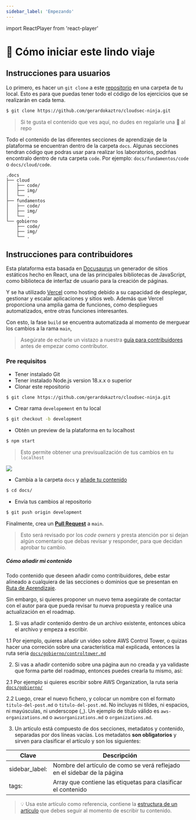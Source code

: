 ```yaml
---
sidebar_label: 'Empezando'
---
```

import ReactPlayer from 'react-player'

# 🏁 Cómo iniciar este lindo viaje

## Instrucciones para usuarios

Lo primero, es hacer un `git clone` a este [repositorio](https://github.com/gerardokaztro/cloudsec-ninja) en una carpeta de tu local. Esto es para que puedas tener todo el código de los ejercicios que se realizarán en cada tema.

```bash
$ git clone https://github.com/gerardokaztro/cloudsec-ninja.git
```

> Si te gusta el contenido que ves aquí, no dudes en regalarle una 🌟 al repo

Todo el contenido de las diferentes secciones de aprendizaje de la plataforma se encuentran dentro de la carpeta `docs`. Algunas secciones tendran código que podras usar para realizar los laboratorios, podrñas encontralo dentro de ruta carpeta `code`. Por ejemplo: `docs/fundamentos/code` o `docs/cloud/code`.

```
.docs
├── cloud
│   ├── code/
│   ├── img/
│   └── .
├── fundamentos
│   ├── code/
│   ├── img/
│   └── .
└── gobierno
    ├── code/
    ├── img/
    └── .
```

## Instrucciones para contribuidores

Esta plataforma esta basada en [Docusaurus](https://docusaurus.io) un generador de sitios estáticos hecho en React, una de las principales bibliotecas de JavaScript, como biblioteca de interfaz de usuario para la creación de páginas.

Y se ha utilizado [Vercel](https://vercel.com/) como hosting debido a su capacidad de desplegar, gestionar y escalar aplicaciones y sitios web. Además que Vercel proporciona una amplia gama de funciones, como despliegues automatizados, entre otras funciones interesantes.

Con esto, la fase `build` se encuentra automatizada al momento de merguear los cambios a la rama `main`,

> Asegúrate de echarle un vistazo a nuestra [guía para contribuidores](https://github.com/gerardokaztro/cloudsec-ninja/blob/main/CONTRIBUTING.md) antes de empezar como contributor.

### Pre requisitos

- Tener instalado Git
- Tener instalado Node.js version 18.x.x o superior
- Clonar este repositorio
```bash
$ git clone https://github.com/gerardokaztro/cloudsec-ninja.git
```
- Crear rama `developement` en tu local
```bash
$ git checkout -b development
```
- Obtén un preview de la plataforma en tu localhost
```bash
$ npm start
```

> Esto permite obtener una previsualización de tus cambios en tu `localhost`
<browser url="localhost:3000">
  <img src={require('@site/docs/bienvenida/img/preview_localhost.png').default}/>
</browser>

- Cambia a la carpeta `docs` y [añade tu contenido](#cómo-añadir-mi-contenido)
```bash
$ cd docs/
```
- Envía tus cambios al repositorio
```bash
$ git push origin development
```

Finalmente, crea un **[Pull Request](https://github.com/gerardokaztro/cloudsec-ninja/compare/main...development)** a `main`.

> Esto será revisado por los *code owners* y presta atención por si dejan algún comentario que debas revisar y responder, para que decidan aprobar tu cambio. 


##### Cómo añadir mi contenido

Todo contenido que deseen añadir como contribuidores, debe estar alineado a cualquiera de las secciones o dominios que se presentan en [Ruta de Aprendizaje](/docs/bienvenida/ruta-de-aprendizaje).

Sin embargo, si quieres proponer un nuevo tema asegúrate de contactar con el autor para que pueda revisar tu nueva propuesta y realice una actualización en el roadmap.

1. Si vas añadir contenido dentro de un archivo existente, entonces ubica el archivo y empeza a escribir.

  1.1 Por ejemplo, quieres añadir un video sobre AWS Control Tower, o quizas hacer una correción sobre una característica mal explicada, entonces la ruta seria [`docs/gobierno/controltower.md`](https://github.com/gerardokaztro/cloudsec-ninja/blob/development/docs/gobierno/controltower.md)

2. Si vas a añadir contenido sobre una página aun no creada y ya validaste que forma parte del roadmap, entonces puedes crearla tu mismo, asi:

  2.1 Por ejemplo si quieres escribir sobre AWS Organization, la ruta seria [`docs/gobierno/`](https://github.com/gerardokaztro/cloudsec-ninja/blob/development/docs/gobierno/)

  2.2 Luego, crear el nuevo fichero, y colocar un nombre con el formato `titulo-del-post.md` o `titulo-del-post.md`. No incluyas ni tildes, ni espacios, ni mayúsculas, ni underscope (_). Un ejemplo de título válido es `aws-organizations.md` o `awsorganizations.md` o `organizations.md`.

3. Un artículo está compuesto de dos secciones, metadatos y contenido, separadas por dos líneas vacías. Los metadatos **son obligatorios** y sirven para clasificar el artículo y son los siguientes:

  | Clave   | Descripción                                  |
  |---------|----------------------------------------------|
  | sidebar_label: | Nombre del artículo de como se verá reflejado en el sidebar de la página |
  | tags: | Array que contiene las etiquetas para clasificar el contenido |

> 💡 Usa este artículo como referencia, contiene la [estructura de un artículo](https://raw.githubusercontent.com/gerardokaztro/cloudsec-ninja/development/docs/fundamentos/redes.md) que debes seguir al momento de escribir tu contenido.
